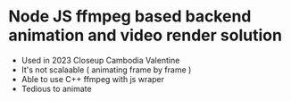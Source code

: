 # Node JS ffmpeg based backend animation and video render solution 
- Used in 2023 Closeup Cambodia Valentine 
- It's not scalaable ( animating frame by frame )
- Able to use C++ ffmpeg with js wraper 
- Tedious to animate




